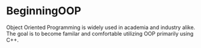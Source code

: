 # BeginningOOP

Object Oriented Programming is widely used in academia and industry alike. The goal is to become familar and comfortable utilizing OOP primarily using C++. 
